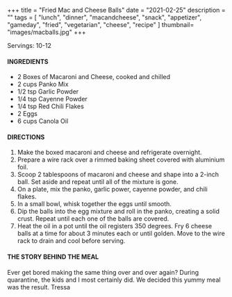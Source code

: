 +++
title = "Fried Mac and Cheese Balls"
date = "2021-02-25"
description = ""
tags = [
    "lunch",
    "dinner",
    "macandcheese",
    "snack",
    "appetizer",
    "gameday",
    "fried", 
    "vegetarian",
    "cheese",
    "recipe"
]
thumbnail= "images/macballs.jpg"
+++

Servings: 10-12 <!--more-->

#### INGREDIENTS 

* 2 Boxes of Macaroni and Cheese, cooked and chilled
* 2 cups Panko Mix 
* 1/2 tsp Garlic Powder 
* 1/4 tsp Cayenne Powder
* 1/4 tsp Red Chili Flakes
* 2 Eggs
* 6 cups Canola Oil 

#### DIRECTIONS 

1. Make the boxed macaroni and cheese and refrigerate overnight.
2. Prepare a wire rack over a rimmed baking sheet covered with aluminium foil. 
3. Scoop 2 tablespoons of macaroni and cheese and shape into a 2-inch ball. Set aside and repeat until all of the mixture is gone. 
4. On a plate, mix the panko, garlic power, cayenne powder, and chili flakes. 
5. In a small bowl, whisk together the eggs until smooth. 
6. Dip the balls into the egg mixture and roll in the panko, creating a solid crust. Repeat until each one of the balls are covered. 
7. Heat the oil in a pot until the oil registers 350 degrees. Fry 6 cheese balls at a time for about 3 minutes each or until golden. Move to the wire rack to drain and cool before serving. 

#### THE STORY BEHIND THE MEAL 

Ever get bored making the same thing over and over again? During quarantine, the kids and I most certainly did. We decided this yummy meal was the result. 
Tressa
